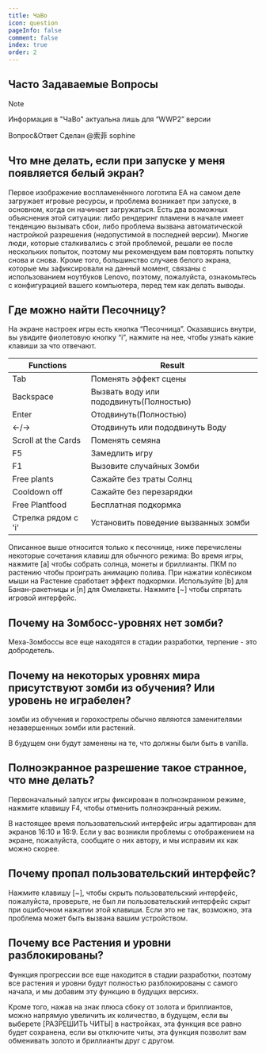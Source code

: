 ```yaml
---
title: ЧаВо
icon: question
pageInfo: false
comment: false
index: true
order: 2
---
```

## Часто Задаваемые Вопросы

> [!note]
> Информация в "ЧаВо" актуальна лишь для “WWP2” версии
>
> Вопрос&Ответ Сделан @索菲 sophine


## Что мне делать, если при запуске у меня появляется белый экран?

Первое изображение воспламенённого логотипа EA на самом деле загружает игровые ресурсы, и проблема возникает при запуске, в основном, когда он начинает загружаться. 
Есть два возможных объяснения этой ситуации: либо рендеринг пламени в начале имеет тенденцию вызывать сбои, либо проблема вызвана автоматической настройкой разрешения (недопустимой в последней версии). 
Многие люди, которые сталкивались с этой проблемой, решали ее после нескольких попыток, поэтому мы рекомендуем вам повторять попытку снова и снова. Кроме того, большинство случаев белого экрана, которые мы зафиксировали на данный момент, связаны с использованием ноутбуков Lenovo, поэтому, пожалуйста, ознакомьтесь с конфигурацией вашего компьютера, перед тем как делать выводы.

## Где можно найти Песочницу?

На экране настроек игры есть кнопка “Песочница”. 
Оказавшись внутри, вы увидите фиолетовую кнопку “i”, нажмите на нее, чтобы узнать какие клавиши за что отвечают.

| Functions              | Result                                                |
| ---------------------- | ----------------------------------------------------  |
| Tab                    | Поменять эффект сцены                                   |
| Backspace              | Вызвать воду или пододвинуть(Полностью)                       |
| Enter                  | Отодвинуть(Полностью)                                |
| ←/→                    | Отодвинуть или пододвинуть Воду             |
| Scroll at the Cards    | Поменять семяна                                    |
| F5                     | Замедлить игру                                    |
| F1                     | Вызовите случайных Зомби                                  |
| Free plants            | Cажайте без траты Солнц                                |
| Cooldown off           | Сажайте без перезарядки                            |
| Free Plantfood         | Бесплатная подкормка                                 |
| Стрелка рядом с 'i'    | Установить поведение вызванных зомби       |

Описанное выше относится только к песочнице, ниже перечислены некоторые сочетания клавиш для обычного режима:
Во время игры, нажмите [a] чтобы собрать солнца, монеты и бриллианты.
ПКМ по растению чтобы проиграть анимацию полива.
При нажатии колёсиком мыши на Растение сработает эффект подкормки.
Используйте [b] для Банан-ракетницы и [n] для Омелакеты.
Нажмите [~] чтобы спрятать игровой интерфейс. 

## Почему на Зомбосс-уровнях нет зомби?

Меха-Зомбоссы все еще находятся в стадии разработки, терпение - это добродетель. 

## Почему на некоторых уровнях мира присутствуют зомби из обучения? Или уровень не играбелен?

зомби из обучения и горохострелы обычно являются заменителями незавершенных зомби или растений. 

В будущем они будут заменены на те, что должны были быть в vanilla.

## Полноэкранное разрешение такое странное, что мне делать?

Первоначальный запуск игры фиксирован в полноэкранном режиме, нажмите клавишу F4, чтобы отменить полноэкранный режим. 

В настоящее время пользовательский интерфейс игры адаптирован для экранов 16:10 и 16:9. Если у вас возникли проблемы с отображением на экране, пожалуйста, сообщите о них
автору, и мы исправим их как можно скорее.

## Почему пропал пользовательский интерфейс?

Нажмите клавишу [~], чтобы скрыть пользовательский интерфейс, пожалуйста, проверьте, не был ли пользовательский интерфейс скрыт при ошибочном нажатии этой клавиши.
Если это не так, возможно, эта проблема может быть вызвана вашим устройством.

## Почему все Растения и уровни разблокированы?

Функция прогрессии все еще находится в стадии разработки, поэтому все растения и уровни будут полностью разблокированы с самого начала, и мы добавим эту функцию в будущих версиях.

Кроме того, нажав на знак плюса сбоку от золота и бриллиантов, можно напрямую увеличить их количество, в будущем, если вы выберете [РАЗРЕШИТЬ ЧИТЫ] в настройках, эта функция все равно будет сохранена, если вы отключите читы, эта функция позволит вам обменивать золото и бриллианты друг с другом.
